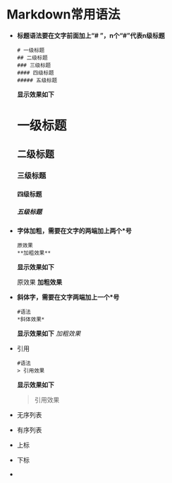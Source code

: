 # Markdown常用语法

+ **标题语法要在文字前面加上“# ”，n个“#”代表n级标题**

  ```shell
  # 一级标题
  ## 二级标题
  ### 三级标题
  #### 四级标题
  ##### 五级标题
  ```

  **显示效果如下**

  # 一级标题

  ## 二级标题

  ### 三级标题

  #### 四级标题

  ##### 五级标题

+ **字体加粗，需要在文字的两端加上两个*号**

  ```shell
  原效果
  **加粗效果**
  ```

  **显示效果如下**

  原效果
  **加粗效果**

+ **斜体字，需要在文字两端加上一个*号**

  ```shell
  #语法
  *斜体效果*
  ```

  **显示效果如下**
  *加粗效果*

+ 引用

  ```shell
  #语法
  > 引用效果
  ```

  **显示效果如下**

  > 引用效果

+ 无序列表
+ 有序列表
+ 上标
+ 下标
+ 